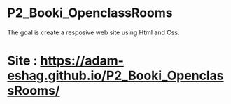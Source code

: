# P2_Booki_OpenclassRooms
The goal is create a resposive web site using Html and Css.

# Site : https://adam-eshag.github.io/P2_Booki_OpenclassRooms/
